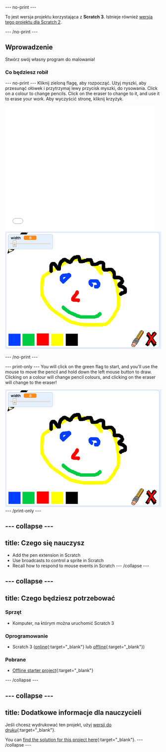 \--- no-print \---

To jest wersja projektu korzystająca z **Scratch 3**. Istnieje również [wersja tego projektu dla Scratch 2](https://projects.raspberrypi.org/en/projects/paint-box-scratch2).

\--- /no-print \---

## Wprowadzenie

Stwórz swój własny program do malowania!

### Co będziesz robił

\--- no-print \--- Kliknij zieloną flagę, aby rozpocząć. Użyj myszki, aby przesunąć ołówek i przytrzymaj lewy przycisk myszki, do rysowania. Click on a colour to change pencils. Click on the eraser to change to it, and use it to erase your work. Aby wyczyścić stronę, kliknij krzyżyk.

<div class="scratch-preview">
  <iframe allowtransparency="true" width="485" height="402" src="//scratch.mit.edu/projects/embed/267243161/?autostart=false" frameborder="0" scrolling="no"></iframe>
  <img src="images/showcase.png">
</div>

\--- /no-print \---

\--- print-only \--- You will click on the green flag to start, and you'll use the mouse to move the pencil and hold down the left mouse button to draw. Clicking on a colour will change pencil colours, and clicking on the eraser will change to the eraser!

![showcase](images/showcase.png) \--- /print-only \---

## \--- collapse \---

## title: Czego się nauczysz

+ Add the pen extension in Scratch
+ Use broadcasts to control a sprite in Scratch
+ Recall how to respond to mouse events in Scratch \--- /collapse \---

## \--- collapse \---

## title: Czego będziesz potrzebować

### Sprzęt

+ Komputer, na którym można uruchomić Scratch 3

### Oprogramowanie

+ Scratch 3 ([online](http://rpf.io/scratchon){:target="_blank"} lub [offline](http://rpf.io/scratchoff){:target="_blank"})

### Pobrane

+ [Offline starter project](http://rpf.io/p/en/paint-box-go){:target="_blank"}

\--- /collapse \---

## \--- collapse \---

## title: Dodatkowe informacje dla nauczycieli

Jeśli chcesz wydrukować ten projekt, użyj [wersji do druku](https://projects.raspberrypi.org/en/projects/paint-box/print){:target="_blank"}.

You can [find the solution for this project here](http://rpf.io/p/en/paint-box-get){:target="_blank"}. \--- /collapse \---